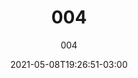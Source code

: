---
# Essential settings
title: "004"
subtitle: "004"
type: "post"
date: 2021-05-08T19:26:51-03:00
translationKey: "004"

# Scheduling
draft: false

# Organization
layout:
topics: ["art"]
tags: []

# Style
style: "image"
size: "lg"
color: "#FF5277"
textColor: "#FF5277"
weight: ""

link: "https://www.instagram.com/p/COoNqWpMPJy/"

# Custom Classes
headerClass: ""
titleClass: "gone"
summaryClass: ""
footerClass: ""

# Thumbnail / Featured
summary: ""
thumb: "images/sketch 004.png"
alt: "Sketch 004!"

#<div class="row d-flex" data-masonry='{"percentPosition": true }'>
#    <div class="col-1"></div>
#    {{< imgproc path="images/snow.jpg" method="Fill" size="1920x1080" col="8" >}}
#</div>

#<div class="row d-flex justify-content-center">
#    {{< imgproc path="images/snow.jpg" method="Fill" size="1920x1080" col="8" >}}
#</div>
---